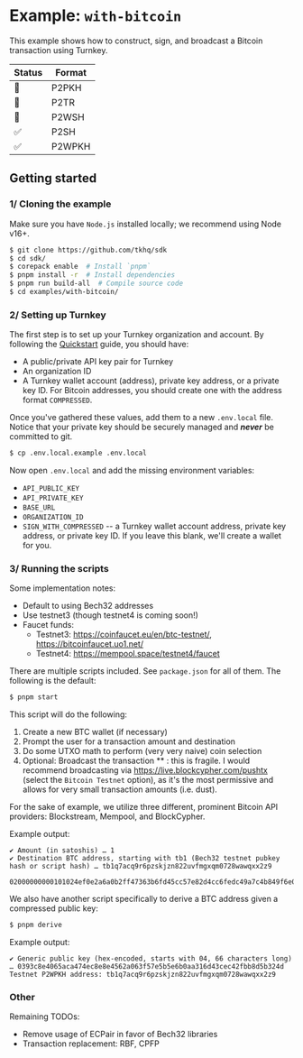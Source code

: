 # Example: `with-bitcoin`

This example shows how to construct, sign, and broadcast a Bitcoin transaction using Turnkey.

| Status | Format |
| ------ | ------ |
| 🚧     | P2PKH  |
| 🚧     | P2TR   |
| 🚧     | P2WSH  |
| ✅     | P2SH   |
| ✅     | P2WPKH |

## Getting started

### 1/ Cloning the example

Make sure you have `Node.js` installed locally; we recommend using Node v16+.

```bash
$ git clone https://github.com/tkhq/sdk
$ cd sdk/
$ corepack enable  # Install `pnpm`
$ pnpm install -r  # Install dependencies
$ pnpm run build-all  # Compile source code
$ cd examples/with-bitcoin/
```

### 2/ Setting up Turnkey

The first step is to set up your Turnkey organization and account. By following the [Quickstart](https://docs.turnkey.com/getting-started/quickstart) guide, you should have:

- A public/private API key pair for Turnkey
- An organization ID
- A Turnkey wallet account (address), private key address, or a private key ID. For Bitcoin addresses, you should create one with the address format `COMPRESSED`.

Once you've gathered these values, add them to a new `.env.local` file. Notice that your private key should be securely managed and **_never_** be committed to git.

```bash
$ cp .env.local.example .env.local
```

Now open `.env.local` and add the missing environment variables:

- `API_PUBLIC_KEY`
- `API_PRIVATE_KEY`
- `BASE_URL`
- `ORGANIZATION_ID`
- `SIGN_WITH_COMPRESSED` -- a Turnkey wallet account address, private key address, or private key ID. If you leave this blank, we'll create a wallet for you.

### 3/ Running the scripts

Some implementation notes:

- Default to using Bech32 addresses
- Use testnet3 (though testnet4 is coming soon!)
- Faucet funds:
  - Testnet3: https://coinfaucet.eu/en/btc-testnet/, https://bitcoinfaucet.uo1.net/
  - Testnet4: https://mempool.space/testnet4/faucet

There are multiple scripts included. See `package.json` for all of them. The following is the default:

```bash
$ pnpm start
```

This script will do the following:

1. Create a new BTC wallet (if necessary)
2. Prompt the user for a transaction amount and destination
3. Do some UTXO math to perform (very very naive) coin selection
4. Optional: Broadcast the transaction \*\* : this is fragile. I would recommend broadcasting via https://live.blockcypher.com/pushtx (select the `Bitcoin Testnet` option), as it's the most permissive and allows for very small transaction amounts (i.e. dust).

For the sake of example, we utilize three different, prominent Bitcoin API providers: Blockstream, Mempool, and BlockCypher.

Example output:

```
✔ Amount (in satoshis) … 1
✔ Destination BTC address, starting with tb1 (Bech32 testnet pubkey hash or script hash) … tb1q7acq9r6pzskjzn822uvfmgxqm0728wawqxx2z9

02000000000101024ef0e2a6a0b2ff47363b6fd45cc57e82d4cc6fedc49a7c4b849f6e0772788e0200000000ffffffff020100000000000000160014f770028f41142d214cea57189da0c0dbfca3bbae5811000000000000160014f770028f41142d214cea57189da0c0dbfca3bbae02483045022100b74ed137d0e8681c049dc9304717ad12278c721eaef73780465bd84e3735f553022010c0839b953da57a504b957d4821bf4acde6c066846adcc0867a54f1d9bf8ab601210393c8e4065aca474ec8e8e4562a063f57e5b5e6b0aa316d43cec42fbb8d5b324d00000000
```

We also have another script specifically to derive a BTC address given a compressed public key:

```bash
$ pnpm derive
```

Example output:

```
✔ Generic public key (hex-encoded, starts with 04, 66 characters long) … 0393c8e4065aca474ec8e8e4562a063f57e5b5e6b0aa316d43cec42fbb8d5b324d
Testnet P2WPKH address: tb1q7acq9r6pzskjzn822uvfmgxqm0728wawqxx2z9
```

### Other

Remaining TODOs:

- Remove usage of ECPair in favor of Bech32 libraries
- Transaction replacement: RBF, CPFP
